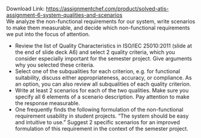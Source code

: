 Download Link: https://assignmentchef.com/product/solved-atis-assignment-6-system-qualities-and-scenarios
<br>
We analyze the non-functional requirements for our system, write scenarios to make them measurable, and decide which non-functional requirements we put into the focus of attention.

<ul>

 <li>Review the list of Quality Characteristics in ISO/IEC 25010:2011 (slide at the end of slide deck A6) and select 2 quality criteria, which you consider especially important for the semester project. Give arguments why you selected these criteria.</li>

 <li>Select one of the subqualities for each criterion, e.g. for functional suitability, discuss either appropriateness, accuracy, or compliance. As an option, you can also review all subqualities of each quality criterion.</li>

 <li>Write at least 2 scenarios for each of the two qualities. Make sure you specify all 6 elements of a scenario description. Pay attention to make the response measurable.</li>

 <li>One frequently finds the following formulation of the non-functional requirement usability in student projects. “The system should be easy and intuitive to use.” Suggest 2 specific scenarios for an improved formulation of this requirement in the context of the semester project.</li>

</ul>